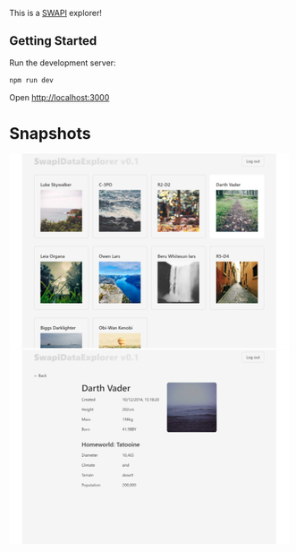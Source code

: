 This is a [SWAPI](https://swapi.dev/) explorer!

## Getting Started

Run the development server:

```bash
npm run dev
```

Open [http://localhost:3000](http://localhost:3000)

# Snapshots

<img src="/assets/snapshots/index.png" width="500" />

<img src="/assets/snapshots/person.png" width="500" />
